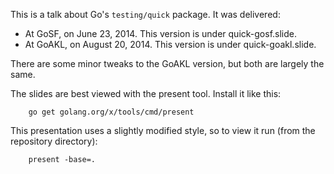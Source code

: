 This is a talk about Go's `testing/quick` package. It was delivered:

* At GoSF, on June 23, 2014. This version is under quick-gosf.slide.
* At GoAKL, on August 20, 2014. This version is under quick-goakl.slide.

There are some minor tweaks to the GoAKL version, but both are largely the same.

The slides are best viewed with the present tool. Install it like this:

        go get golang.org/x/tools/cmd/present

This presentation uses a slightly modified style, so to view it run
(from the repository directory):

        present -base=.
